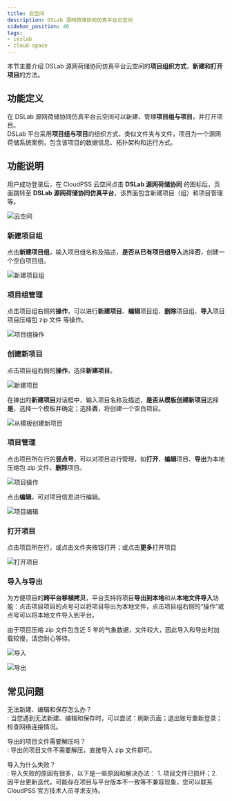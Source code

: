 ```yaml
---
title: 云空间
description: DSLab 源网荷储协同仿真平台云空间
sidebar_position: 40
tags:
- ieslab
- cloud-space
---
```


本节主要介绍 DSLab 源网荷储协同仿真平台云空间的**项目组织方式**，**新建和打开项目**的方法。

## 功能定义

在 DSLab 源网荷储协同仿真平台云空间可以新建、管理**项目组与项目**，并打开项目。  
DSLab 平台采用**项目组与项目**的组织方式，类似文件夹与文件，项目为一个源网荷储系统案例，包含该项目的数据信息、拓扑架构和运行方式。  


## 功能说明

用户成功登录后，在 CloudPSS 云空间点击 **DSLab 源网荷储协同** 的图标后，页面跳转至 
 **DSLab 源网荷储协同仿真平台**，该界面包含新建项目（组）和项目管理等。

![云空间](./center.png "云空间")


### 新建项目组

点击**新建项目组**，输入项目组名称及描述，**是否从已有项目组导入**选择**否**，创建一个空白项目组。

![新建项目组](./newprofilo.png "新建项目组")

### 项目组管理

点击项目组右侧的**操作**，可以进行**新建项目**、**编辑**项目组、**删除**项目组、**导入**项目项目压缩包 zip 文件 等操作。

![项目组操作](./groupoper.png "项目组操作")


### 创建新项目

点击项目组右侧的**操作**，选择**新建项目**。

![新建项目](./new.png "新建项目")


在弹出的**新建项目**对话框中，输入项目名称及描述，**是否从模板创建新项目**选择**是**，选择一个模板并确定；选择**否**，将创建一个空白项目。

![从模板创建新项目](./new1.png "从模板创建新项目")

### 项目管理

点击项目所在行的**竖点号**，可以对项目进行管理，如**打开**、**编辑**项目、**导出**为本地压缩包 zip 文件、**删除**项目。

![项目操作](./projoper.png "项目操作")

点击**编辑**，可对项目信息进行编辑。

![项目编辑](./edit.png "项目编辑")

### 打开项目

点击项目所在行，或点击文件夹按钮打开；或点击**更多**打开项目

![打开项目](./open.png "打开项目")


### 导入与导出

为方便项目的**跨平台移植拷贝**，平台支持将项目**导出到本地**和从**本地文件导入**功能：点击项目项目的点号可以将项目导出为本地文件，点击项目组右侧的“操作”或点号可以将本地文件导入到平台。

由于项目压缩 zip 文件包含近 5 年的气象数据，文件较大，因此导入和导出时加载较慢，请您耐心等待。

![导入](./import.png "导入")

![导出](./export.png "导出")


## 常见问题

无法新建、编辑和保存怎么办？  
:   当您遇到无法新建、编辑和保存时，可以尝试：刷新页面；退出账号重新登录；检查网络连接情况。

导出的项目文件需要解压吗？  
:   导出的项目文件不需要解压，直接导入 zip 文件即可。

导入为什么失败？  
:   导入失败的原因有很多，以下是一些原因和解决办法： 1. 项目文件已损坏；2. 因平台更新迭代，可能存在项目与平台版本不一致等不兼容现象，您可以联系 CloudPSS 官方技术人员寻求支持。